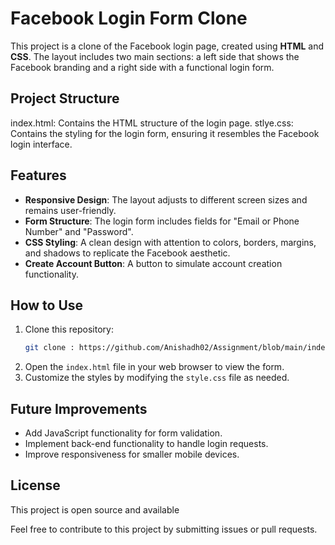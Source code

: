 # Facebook Login Form Clone

This project is a clone of the Facebook login page, created using **HTML** and **CSS**. The layout includes two main sections: a left side that shows the Facebook branding and a right side with a functional login form.

## Project Structure

index.html: Contains the HTML structure of the login page.
stlye.css: Contains the styling for the login form, ensuring it resembles the Facebook login interface.

## Features

- **Responsive Design**: The layout adjusts to different screen sizes and remains user-friendly.
- **Form Structure**: The login form includes fields for "Email or Phone Number" and "Password".
- **CSS Styling**: A clean design with attention to colors, borders, margins, and shadows to replicate the Facebook aesthetic.
- **Create Account Button**: A button to simulate account creation functionality.

## How to Use

1. Clone this repository:
    ```bash
    git clone : https://github.com/Anishadh02/Assignment/blob/main/index.html
    
2. Open the `index.html` file in your web browser to view the form.
3. Customize the styles by modifying the `style.css` file as needed.

## Future Improvements

- Add JavaScript functionality for form validation.
- Implement back-end functionality to handle login requests.
- Improve responsiveness for smaller mobile devices.

## License

This project is open source and available 

Feel free to contribute to this project by submitting issues or pull requests.
